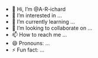 - 👋 Hi, I’m @A-R-ichard
- 👀 I’m interested in ...
- 🌱 I’m currently learning ...
- 💞️ I’m looking to collaborate on ...
- 📫 How to reach me ...
- 😄 Pronouns: ...
- ⚡ Fun fact: ...

<!---
A-R-ichard/A-R-ichard is a ✨ special ✨ repository because its `README.md` (this file) appears on your GitHub profile.
You can click the Preview link to take a look at your changes.
--->
